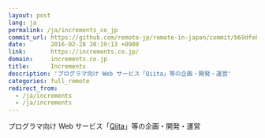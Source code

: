 ```yaml
---
layout: post
lang: ja
permalink: /ja/increments_co_jp
commit_url: https://github.com/remote-jp/remote-in-japan/commit/b69dfeba9256bf20978bc929423c5c439b808250
date:       2016-02-28 20:19:13 +0900
link:       https://increments.co.jp/
domain:     increments.co.jp
title:      Increments
description: 'プログラマ向け Web サービス「Qiita」等の企画・開発・運営'
categories: full_remote
redirect_from:
  - /ja/increments
  - /ja/increments
---
```


<p>プログラマ向け Web サービス「<a href="https://qiita.com">Qiita</a>」等の企画・開発・運営</p>
